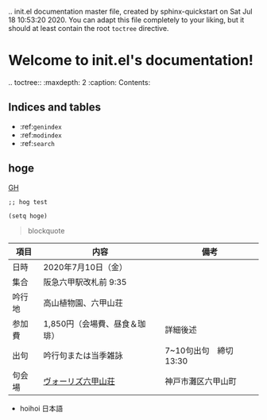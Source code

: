 .. init.el documentation master file, created by
   sphinx-quickstart on Sat Jul 18 10:53:20 2020.
   You can adapt this file completely to your liking, but it should at least
   contain the root `toctree` directive.

# Welcome to init.el's documentation!

.. toctree::
   :maxdepth: 2
   :caption: Contents:



## Indices and tables

* :ref:`genindex`
* :ref:`modindex`
* :ref:`search`


## hoge

[GH](http://gospel-haiku.com)

``` emacs-lisp
;; hog test

(setq hoge)

```

> blockquote


| 項目   | 内容                                    | 備考                                                                   |
|--------|-----------------------------------------|------------------------------------------------------------------------|
| 日時   |2020年7月10日（金）                     |                                                                        |
| 集合   | 阪急六甲駅改札前 9:35                   |                               |
| 吟行地 | 高山植物園、六甲山荘            |  |
| 参加費 | 1,850円（会場費、昼食＆珈琲）      | 詳細後述           |
| 出句   | 吟行句または当季雑詠                    | 7~10句出句　締切 13:30                                                   |
| 句会場 | [ヴォーリズ六甲山荘](http://kobe.peach21.org/rokko-sanso.html) | 神戸市灘区六甲山町                   |


* hoihoi 日本語
